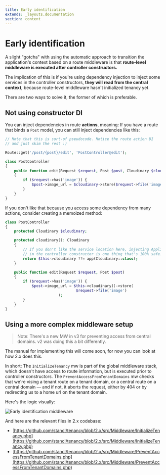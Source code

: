 ```yaml
---
title: Early identification
extends: _layouts.documentation
section: content
---
```


# Early identification

A slight "gotcha" with using the automatic approach to transition the application's context based on a route middleware is that **route-level middleware is executed after controller constructors.**

The implication of this is if you're using dependency injection to inject some services in the controller constructors, **they will read from the central context**, because route-level middleware hasn't initialized tenancy yet.

There are two ways to solve it, the former of which is preferable.

## Not using constructor DI

You can inject dependencies in route **actions**, meaning: If you have a route that binds a `Post` model, you can still inject dependencies like this:

```php
// Note that this is sort-of pseudocode. Notice the route action DI
// and just skim the rest :)

Route::get('/post/{post}/edit', 'PostController@edit');

class PostController
{
    public function edit(Request $request, Post $post, Cloudinary $cloudinary)
    {
        if ($request->has('image')) {
            $post->image_url = $cloudinary->store($request->file('image'));
        }
    }
}
```

If you don't like that because you access some dependency from many actions, consider creating a memoized method:

```php
class PostController
{
    protected Cloudinary $cloudinary;

    protected cloudinary(): Cloudinary
    {
        // If you don't like the service location here, injecting Application
        // in the controller constructor is one thing that's 100% safe.
        return $this->cloudinary ??= app(Cloudinary::class);
    }

    public function edit(Request $request, Post $post)
    {
        if ($request->has('image')) {
            $post->image_url = $this->cloudinary()->store(
								$request->file('image')
						);
        }
    }
}
```

## Using a more complex middleware setup

> Note: There's a new MW in v3 for preventing access from central domains. v2 was doing this a bit differently.

The manual for implementing this will come soon, for now you can look at how 2.x does this.

In short: The `InitializeTenancy` mw is part of the global middleware stack, which doesn't have access to route information, but is executed prior to controller constructors. The `PreventAccessFromTenantDomains` mw checks that we're vising a tenant route on a tenant domain, or a central route on a central domain — and if not, it aborts the request, either by 404 or by redirecting us to a home url on the tenant domain.

Here's the logic visually:

![Early identification middleware](/assets/images/stancl_tenancy_middleware.png)

And here are the relevant files in 2.x codebase:

- [https://github.com/stancl/tenancy/blob/2.x/src/Middleware/InitializeTenancy.php](https://github.com/stancl/tenancy/blob/2.x/src/Middleware/InitializeTenancy.php)
- [https://github.com/stancl/tenancy/blob/2.x/src/Middleware/PreventAccessFromTenantDomains.php](https://github.com/stancl/tenancy/blob/2.x/src/Middleware/PreventAccessFromTenantDomains.php)
